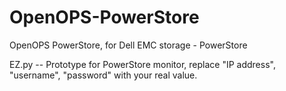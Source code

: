# OpenOPS-PowerStore
OpenOPS PowerStore, for Dell EMC storage - PowerStore

EZ.py      -- Prototype for PowerStore monitor, replace "IP address", "username", "password" with your real value.
